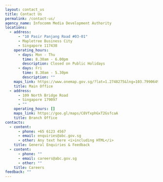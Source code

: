 ```yaml
---
layout: contact_us
title: Contact Us
permalink: /contact-us/
agency_name: Infocomm Media Development Authority
locations:
  - address:
      - "10 Pasir Panjang Road #03-01"
      - Mapletree Business City
      - Singapore 117438
    operating_hours:
      - days: Mon - Thu
        time: 8.30am - 6.00pm
        description: Closed on Public Holidays
      - days: Fri
        time: 8.30am - 5.30pm
        description: ""
    maps_link: https://www.onemap.gov.sg/?lat=1.2748275&lng=103.7990649
    title: Main Office
  - address:
      - 109 North Bridge Road
      - Singapore 179097
      - ""
    operating_hours: []
    maps_link: https://goo.gl/maps/C8VfxphGxT2GsfcaA
    title: Branch Office
contacts:
  - content:
      - phone: +65 6123 4567
      - email: enquiries@abc.gov.sg
      - other: Any text here <i>including HTML</i>
    title: General Enquiries & Feedback
  - content:
      - phone: ""
      - email: careers@abc.gov.sg
      - other: ""
    title: Careers
feedback: ""
---
```

